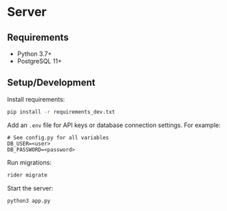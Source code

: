 # Server

## Requirements

* Python 3.7+
* PostgreSQL 11+

## Setup/Development

Install requirements:

```bash
pip install -r requirements_dev.txt
```

Add an `.env` file for API keys or database connection settings. For example:

```
# See config.py for all variables
DB_USER=<user>
DB_PASSWORD=<password>
```

Run migrations:

```bash
rider migrate
```

Start the server:

```
python3 app.py
```
